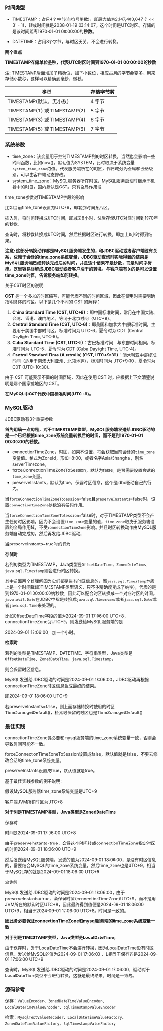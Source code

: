 ### 时间类型

* TIMESTAMP：占用4个字节(有符号整数)，即最大值为2,147,483,647 (1 << 31 - 1)，转成时间就是2038-01-19 03:14:07。这个时间是UTC时区。存储的是该时间距离1970-01-01 00:00:00的**秒数**。

* DATETIME：占用8个字节，与时区无关，不会进行转换。

**两个重点**

**TIMESTAMP存储单位是秒，代表UTC时区时间到1970-01-01 00:00:00的秒数**

注: TIMESTAMP后面增加了精确位，加了小数位，相应占用的字节会变多，用来存储小数秒，这样可以精确到毫秒、微秒。

| 类型                         | 存储字节数 |
| ---------------------------- | ---------- |
| TIMESTAMP(默认，无小数）     | 4 字节     |
| TIMESTAMP(1) 或 TIMESTAMP(2) | 5 字节     |
| TIMESTAMP(3) 或 TIMESTAMP(4) | 6 字节     |
| TIMESTAMP(5) 或 TIMESTAMP(6) | 7 字节     |

### 系统参数

* time_zone：该变量用于控制TIMESTAMP列的时区转换，当然也会影响一些时间函数，比如now()。默认值为SYSTEM，此时取决于系统变量`system_time_zone`的值。代表服务端所在的时区，作用域分为全局和会话级别，可以由客户端动态修改。
* system_time_zone：MySQL服务器所在时区，MySQL服务启动时继承于机器中的时区，国内默认是CST。只有全局作用域

time_zone参数对TIMESTAMP字段的影响

比如当前time_zone设置为UTC+8，即北京时间东八区。

插入时，将时间转换成UTC时间，即减去8小时，然后存储UTC对应时间到1970年的秒数。

查询时，将秒数转换成UTC时间，然后根据时区进行转换，即加上8小时得到结果。

**注意: 这部分转换动作都是MySQL服务端发生的，和JDBC驱动或者客户端没有关系，依赖于会话的time_zone系统变量，JDBC驱动查询时实际得到的结果是MySQL服务端已经转换完成后的时间，并且这个结果不是秒数，而是时间字符串。这里容易误解成JDBC驱动或者客户端干的转换。与客户端有关的是可以设置time_zone时区，告诉服务端如何转换。**

关于CST时区的说明

**CST** 是一个多义的时区缩写，可能代表不同的时间区域，因此在使用时需要明确指明具体的时区。以下是几个不同的 CST 的解释：

1. **China Standard Time (CST, UTC+8)**：即中国标准时间，常用在中国大陆、台湾、香港、澳门地区，等同于北京时间（UTC+8）。
2. **Central Standard Time (CST, UTC-6)**：即美国和加拿大中部标准时间，主要用于美国中部时间区，标准时间为 UTC-6，夏令时为 CDT (Central Daylight Time, UTC-5)。
3. **Cuba Standard Time (CST, UTC-5)**：古巴标准时间，与东部时间相同，标准时间为 UTC-5，夏令时为 CDT (Cuba Daylight Time, UTC-4)。
4. **Central Standard Time (Australia) (CST, UTC+9:30)**：澳大利亚中部标准时间（适用于南澳大利亚州、北领地等），标准时间为 UTC+9:30，夏令时为 CDT (UTC+10:30)。

由于 CST 可能表示不同的时间区域，因此在使用 CST 时，应根据上下文清楚说明是哪个国家或地区的 CST。

**在MySQL中CST代表中国标准时间(UTC+8)。**

### MySQL驱动

JDBC驱动有3个重要参数

**首先明确一点的是，对于TIMESTAMP类型，MySQL服务端发送给JDBC驱动的是一个已经根据time_zone系统变量转换后的时间，而不是到1970-01-01 00:00:00的秒数。**

* connectionTimeZone，时区，如果不设置，将会获取当前会话的`time_zone`变量值。格式为ZoneId，形如+8:00，或者名字Asia/Shanghai，别名serverTimezone。
* forceConnectionTimeZoneToSession，默认为false，是否需要设置会话的`time_zone`变量。
* preserveInstants，默认为true，保留时区信息，这个是jdbc驱动自己的行为。

当`forceConnectionTimeZoneToSession`=false且`preserveInstants`=false时，设置`connectionTimeZone`参数没有任何作用。

当`forceConnectionTimeZoneToSession`=false时，对于TIMESTAMP类型不会产生任何时区影响，因为不会设置`time_zone`变量的值，`time_zone`取决于服务端设置的全局作用域，不受`connectionTimeZone`影响。并且时区转换动作由MySQL服务端自动完成的，然后再发给JDBC驱动。

当preserveInstants=true时的行为

**存储时**

若列的类型为TIMESTAMP，Java类型是`OffsetDateTime`、`ZonedDateTime`、`java.sql.Timestamp`则会进行时区转换。

其中前面两个好理解因为它们都是带有时区信息的，而`java.sql.Timestamp`本质上是一个时间戳(即TIMESTAMP类型语义，只不多精确度变成了纳秒)，代表的是到1970-01-01 00:00:00纳秒数，因此可以配合时区转换成一个对应时区的时间。`java.util.Date`在JDBC中都是转换成`java.sql.Timestamp`或者`java.sql.Date`或者`java.sql.Time`来处理的。

比如OffsetDateTime字段的值为2024-09-01 17:06:00 UTC+8，connectionTimeZone为UTC+9，则发送给MySQL服务端的是

2024-09-01 18:06:00，加一个小时。

**检索时**

若列的类型是TIMESTAMP、DATETIME、字符串类型，Java类型是`OffsetDateTime`、`ZonedDateTime`、`java.sql.Timestamp`，

则会保留时区信息。

MySQL发送给JDBC驱动的时间是2024-09-01 18:06:00，JDBC驱动再根据connectionTimeZone时区信息合成最终的结果。

即2024-09-01 18:06:00 UTC+9

若preserveInstants=false，则上面存储转换时使用的时区TimeZone.getDefault()，检索时保留的时区也是TimeZone.getDefault()

### 最佳实践

connectionTimeZone务必要和mysql服务端的time_zone系统变量一致，否则会导致时间可能不一致。

forceConnectionTimeZoneToSession设置成false，默认值就是false，不要去修改会话的time_zone系统变量。

preserveInstants设置成true，默认值就是true。

基于最佳实践参数的例子说明:

假设MySQL服务器time_zone系统变量是UTC+9

客户端JVM所在时区为UTC+8

**对于列是TIMESTAMP类型，Java类型是ZonedDateTime**

保存时

时间是2024-09-01 17:06:00 UTC+8

由于preserveInstants=true，会将这个时间转成connectionTimeZone指定时区的时间2024-09-01 18:06:00 UTC+9

然后发送给MySQL服务端，发送的值为2024-09-01 18:06:00，是没有时区信息的，需要结合MySQL的time_zone系统变量，然后time_zone也是UTC+9，相当于MySQL存的就是2024-09-01 18:06:00 UTC+9

查询时

MySQL发送给JDBC驱动的时间是2024-09-01 18:06:00，由于preserveInstants=true，会保留时区(connectionTimeZone)UTC+9，而不是用JVM所在的默认时区UTC+8，因此最终得到值便是2024-09-01 18:06:00 UTC+9，相当于2024-09-01 17:06:00 UTC+8。时间是一致的。

**因此务必要保证connectionTimeZone和mysql服务端的time_zone系统变量一致**

**对于列是TIMESTAMP类型，Java类型是LocalDateTime。**

由于保存时，对于LocalDateTime不会进行转换，因为LocalDateTime没有时区信息，发送给MySQL的值为2024-09-01 17:06:00 ，L相当于保存的是2024-09-01 17:06:00 UTC+9

查询时，MySQL发送给JDBC驱动的时间是2024-09-01 17:06:00，驱动对于LocalDateTime类型不会进行转换，这就是最终结果。时间是一致的。

### 源码参考

保存：`ValueEncoder`、`ZonedDateTimeValueEncoder`、`LocalDateTimeValueEncoder`、`SqlTimestampValueEncoder`

检索：`MysqlTextValueDecoder`、`LocalDateTimeValueFactory`、`ZonedDateTimeValueFactory`、`SqlTimestampValueFactory`
